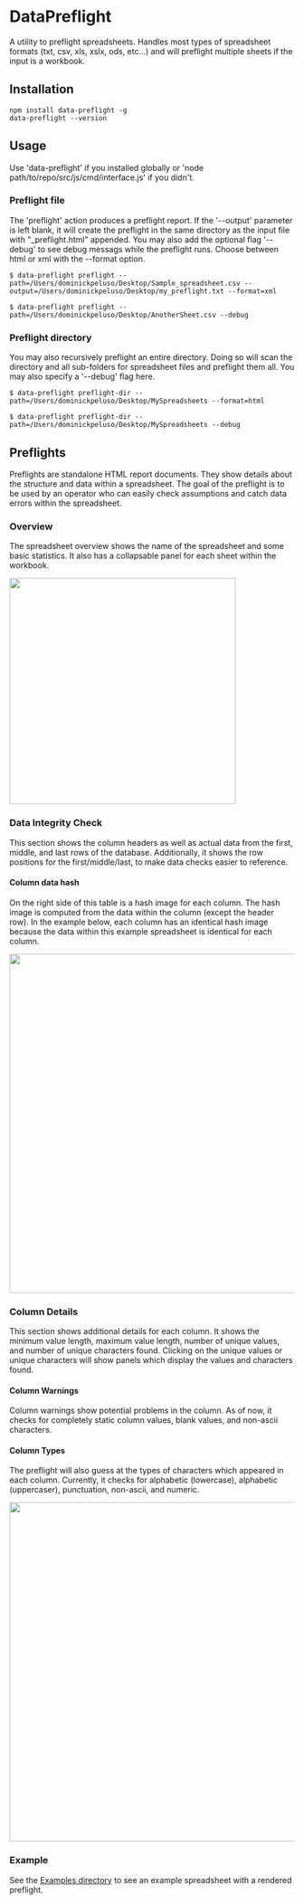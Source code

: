 # DataPreflight
A utility to preflight spreadsheets. Handles most types of spreadsheet formats (txt, csv, xls, xslx, ods, etc...) and will preflight multiple sheets if the input is a workbook.


## Installation
```
npm install data-preflight -g
data-preflight --version
```

## Usage
Use 'data-preflight' if you installed globally or 'node path/to/repo/src/js/cmd/interface.js' if you didn't.

### Preflight file
The 'preflight' action produces a preflight report. If the '--output' parameter is left blank, it will create the preflight in the same directory as the input file with "_preflight.html" appended. You may also add the optional flag '--debug' to see debug messags while the preflight runs. Choose between html or xml with the --format option.

```
$ data-preflight preflight --path=/Users/dominickpeluso/Desktop/Sample_spreadsheet.csv --output=/Users/dominickpeluso/Desktop/my_preflight.txt --format=xml

$ data-preflight preflight --path=/Users/dominickpeluso/Desktop/AnotherSheet.csv --debug
```

### Preflight directory
You may also recursively preflight an entire directory. Doing so will scan the directory and all sub-folders for spreadsheet files and preflight them all. You may also specify a '--debug' flag here.

```
$ data-preflight preflight-dir --path=/Users/dominickpeluso/Desktop/MySpreadsheets --format=html

$ data-preflight preflight-dir --path=/Users/dominickpeluso/Desktop/MySpreadsheets --debug
```

## Preflights
Preflights are standalone HTML report documents. They show details about the structure and data within a spreadsheet. The goal of the preflight is to be used by an operator who can easily check assumptions and catch data errors within the spreadsheet.

### Overview
The spreadsheet overview shows the name of the spreadsheet and some basic statistics. It also has a collapsable panel for each sheet within the workbook. 

<img src="https://i.imgur.com/NyolRYA.png" width="400">

### Data Integrity Check
This section shows the column headers as well as actual data from the first, middle, and last rows of the database. Additionally, it shows the row positions for the first/middle/last, to make data checks easier to reference. 

#### Column data hash
On the right side of this table is a hash image for each column. The hash image is computed from the data within the column (except the header row). In the example below, each column has an identical hash image because the data within this example spreadsheet is identical for each column.

<img src="https://i.imgur.com/m4hhW5Q.png" width="600">

### Column Details
This section shows additional details for each column. It shows the minimum value length, maximum value length, number of unique values, and number of unique characters found. Clicking on the unique values or unique characters will show panels which display the values and characters found. 

#### Column Warnings
Column warnings show potential problems in the column. As of now, it checks for completely static column values, blank values, and non-ascii characters.

#### Column Types
The preflight will also guess at the types of characters which appeared in each column. Currently, it checks for alphabetic (lowercase), alphabetic (uppercaser), punctuation, non-ascii, and numeric.

<img src="https://i.imgur.com/Iv6StLc.png" width="600">

### Example
See the [Examples directory](../master/Examples) to see an example spreadsheet with a rendered preflight.
